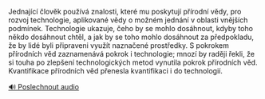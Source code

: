 
Jednající člověk používá znalosti, které mu poskytují přírodní vědy, pro rozvoj technologie, aplikované vědy o možném jednání v oblasti vnějších podmínek. Technologie ukazuje, čeho by se mohlo dosáhnout, kdyby toho někdo dosáhnout chtěl, a jak by se toho mohlo dosáhnout za předpokladu, že by lidé byli připraveni využít naznačené prostředky. S pokrokem přírodních věd zaznamenává pokrok i technologie; mnozí by raději řekli, že si touha po zlepšení technologických metod vynutila pokrok přírodních věd. Kvantifikace přírodních věd přenesla kvantifikaci i do technologií.

[🔊 Poslechnout audio](/data/7-paragraphs/audio/chapter_42/para_003-Jednajc-lovk-pouv-znalosti-kter-mu-poskyt.mp3)
